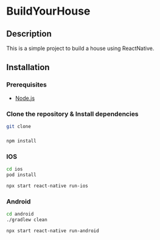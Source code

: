# BuildYourHouse

## Description

This is a simple project to build a house using ReactNative.

## Installation

### Prerequisites

- [Node.js](https://nodejs.org/en/)

### Clone the repository & Install dependencies

```bash
git clone
```

###

```bash
npm install
```

### IOS

```bash
cd ios
pod install
```

```bash
npx start react-native run-ios
```

### Android

```bash
cd android
./gradlew clean
```

```bash
npx start react-native run-android
```
